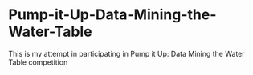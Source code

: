 # Pump-it-Up-Data-Mining-the-Water-Table
This is my attempt in participating in Pump it Up: Data Mining the Water Table competition
